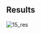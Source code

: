 ## Results

![15_res](https://user-images.githubusercontent.com/25950637/120623863-b2dc8d80-c492-11eb-8e55-69046a9f2c95.png)

